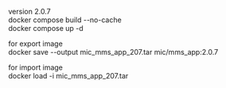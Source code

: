 version 2.0.7\
docker compose build --no-cache\
docker compose up -d

for export image\
docker save --output mic_mms_app_207.tar mic/mms_app:2.0.7

for import image\
docker load -i mic_mms_app_207.tar
